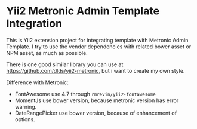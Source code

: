 Yii2 Metronic Admin Template Integration
========================================

This is Yii2 extension project for integrating template with Metronic Admin Template. I try to use the vendor dependencies with related bower asset or NPM asset, as much as possible.

There is one good similar library you can use at https://github.com/dlds/yii2-metronic, but i want to create my own style.


Difference with Metronic:

- FontAwesome use 4.7 through `rmrevin/yii2-fontawesome`
- MomentJs use bower version, because metronic version has error warning.
- DateRangePicker use bower version, because of enhancement of options.

